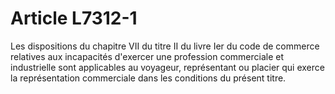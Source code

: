 # Article L7312-1

Les dispositions du chapitre VII du titre II du livre Ier du code de commerce relatives aux incapacités d'exercer une profession commerciale et industrielle sont applicables au voyageur, représentant ou placier qui exerce la représentation commerciale dans les conditions du présent titre.